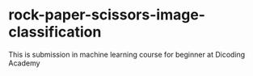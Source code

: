 # rock-paper-scissors-image-classification
This is submission in machine learning course for beginner at Dicoding Academy
